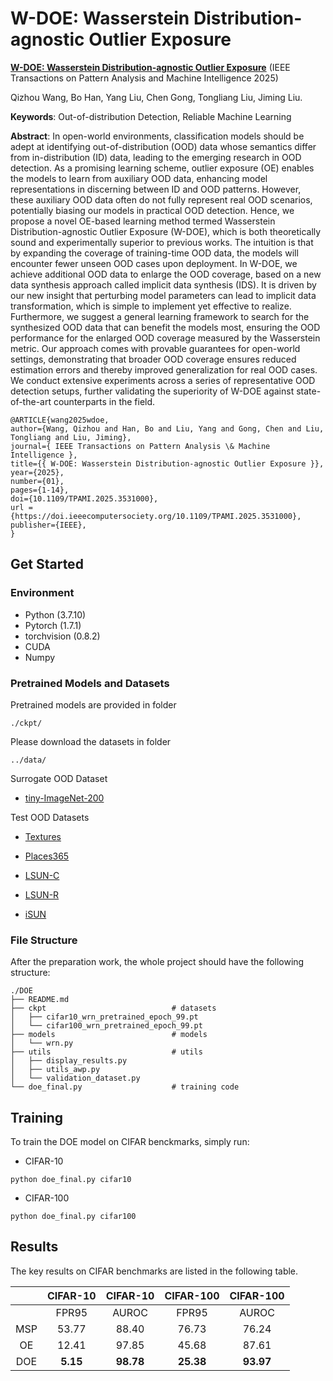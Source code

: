 # W-DOE: Wasserstein Distribution-agnostic Outlier Exposure

**[W-DOE: Wasserstein Distribution-agnostic Outlier Exposure](https://ieeexplore.ieee.org/stamp/stamp.jsp?arnumber=10844561)**   (IEEE Transactions on Pattern Analysis and Machine Intelligence 2025)

Qizhou Wang, Bo Han, Yang Liu, Chen Gong, Tongliang Liu, Jiming Liu. 




**Keywords**: Out-of-distribution Detection, Reliable Machine Learning


**Abstract**: In open-world environments, classification models should be adept at identifying out-of-distribution (OOD) data whose semantics differ from in-distribution (ID) data, leading to the emerging research in OOD detection. As a promising learning scheme, outlier exposure (OE) enables the models to learn from auxiliary OOD data, enhancing model representations in discerning between ID and OOD patterns. However, these auxiliary OOD data often do not fully represent real OOD scenarios, potentially biasing our models in practical OOD detection. Hence, we propose a novel OE-based learning method termed Wasserstein Distribution-agnostic Outlier Exposure (W-DOE), which is both theoretically sound and experimentally superior to previous works. The intuition is that by expanding the coverage of training-time OOD data, the models will encounter fewer unseen OOD cases upon deployment. In W-DOE, we achieve additional OOD data to enlarge the OOD coverage, based on a new data synthesis approach called implicit data synthesis (IDS). It is driven by our new insight that perturbing model parameters can lead to implicit data transformation, which is simple to implement yet effective to realize. Furthermore, we suggest a general learning framework to search for the synthesized OOD data that can benefit the models most, ensuring the OOD performance for the enlarged OOD coverage measured by the Wasserstein metric. Our approach comes with provable guarantees for open-world settings, demonstrating that broader OOD coverage ensures reduced estimation errors and thereby improved generalization for real OOD cases. We conduct extensive experiments across a series of representative OOD detection setups, further validating the superiority of W-DOE against state-of-the-art counterparts in the field. 

```
@ARTICLE{wang2025wdoe,
author={Wang, Qizhou and Han, Bo and Liu, Yang and Gong, Chen and Liu, Tongliang and Liu, Jiming},
journal={ IEEE Transactions on Pattern Analysis \& Machine Intelligence },
title={{ W-DOE: Wasserstein Distribution-agnostic Outlier Exposure }},
year={2025},
number={01},
pages={1-14},
doi={10.1109/TPAMI.2025.3531000},
url = {https://doi.ieeecomputersociety.org/10.1109/TPAMI.2025.3531000},
publisher={IEEE},
}
```

## Get Started

### Environment
- Python (3.7.10)
- Pytorch (1.7.1)
- torchvision (0.8.2)
- CUDA
- Numpy

### Pretrained Models and Datasets

Pretrained models are provided in folder

```
./ckpt/
```

Please download the datasets in folder

```
../data/
```

Surrogate OOD Dataset

- [tiny-ImageNet-200](https://github.com/chihhuiho/CLAE/blob/main/datasets/download_tinyImagenet.sh)


Test OOD Datasets 

- [Textures](https://www.robots.ox.ac.uk/~vgg/data/dtd/)

- [Places365](http://places2.csail.mit.edu/download.html)

- [LSUN-C](https://www.dropbox.com/s/fhtsw1m3qxlwj6h/LSUN.tar.gz)
 
- [LSUN-R](https://www.dropbox.com/s/moqh2wh8696c3yl/LSUN_resize.tar.gz)

- [iSUN](https://www.dropbox.com/s/ssz7qxfqae0cca5/iSUN.tar.gz)


### File Structure

After the preparation work, the whole project should have the following structure:

```
./DOE
├── README.md
├── ckpt                            # datasets
│   ├── cifar10_wrn_pretrained_epoch_99.pt 
│   └── cifar100_wrn_pretrained_epoch_99.pt
├── models                          # models
│   └── wrn.py
├── utils                           # utils
│   ├── display_results.py                        
│   ├── utils_awp.py
│   └── validation_dataset.py
└── doe_final.py                    # training code
```



## Training

To train the DOE model on CIFAR benckmarks, simply run:

- CIFAR-10
```train cifar10
python doe_final.py cifar10 
```


- CIFAR-100
```train cifar100
python doe_final.py cifar100
```

## Results

The key results on CIFAR benchmarks are listed in the following table. 

|     | CIFAR-10 | CIFAR-10 | CIFAR-100 | CIFAR-100 |
|:---:|:--------:|:--------:|:---------:|:---------:|
|     |   FPR95  |   AUROC  |   FPR95   |   AUROC   |
| MSP |   53.77  |   88.40  |   76.73   |   76.24   |
|  OE |   12.41  |   97.85  |   45.68   |   87.61   |
| DOE |   **5.15**   |   **98.78**  |   **25.38**   |   **93.97**   |
